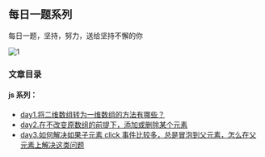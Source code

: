 ## 每日一题系列

每日一题，坚持，努力，送给坚持不懈的你

![1](https://user-images.githubusercontent.com/17841561/114048392-1ac08e80-98bd-11eb-9870-d5e7266991d8.png)

### 文章目录

#### js 系列：

- [day1.将二维数组转为一维数组的方法有哪些？](https://github.com/Y-wson/Daily-Interview-Study/blob/main/%E5%9F%BA%E7%A1%80%E7%9F%A5%E8%AF%86/%E6%8A%8A%E4%BA%8C%E7%BB%B4%E6%95%B0%E7%BB%84%E8%BD%AC%E5%8C%96%E4%B8%BA%E4%B8%80%E4%BD%8D%E6%95%B0%E7%BB%84.md)
- [day2.在不改变原数组的前提下，添加或删除某个元素](https://github.com/Y-wson/Daily-Interview-Study/blob/main/%E5%9F%BA%E7%A1%80%E7%9F%A5%E8%AF%86/%E5%9C%A8%E4%B8%8D%E6%94%B9%E5%8F%98%E5%8E%9F%E6%95%B0%E7%BB%84%E7%9A%84%E5%89%8D%E6%8F%90%E4%B8%8B%EF%BC%8C%E6%B7%BB%E5%8A%A0%E6%88%96%E5%88%A0%E9%99%A4%E6%9F%90%E4%B8%AA%E5%85%83%E7%B4%A0.md)
- [day3.如何解决如果子元素 click 事件比较多，总是冒泡到父元素，怎么在父元素上解决这类问题](https://github.com/Y-wson/Daily-Interview-Study/blob/main/%E5%9F%BA%E7%A1%80%E7%9F%A5%E8%AF%86/%E5%9C%A8%E4%B8%8D%E6%94%B9%E5%8F%98%E5%8E%9F%E6%95%B0%E7%BB%84%E7%9A%84%E5%89%8D%E6%8F%90%E4%B8%8B%EF%BC%8C%E6%B7%BB%E5%8A%A0%E6%88%96%E5%88%A0%E9%99%A4%E6%9F%90%E4%B8%AA%E5%85%83%E7%B4%A0.md)
